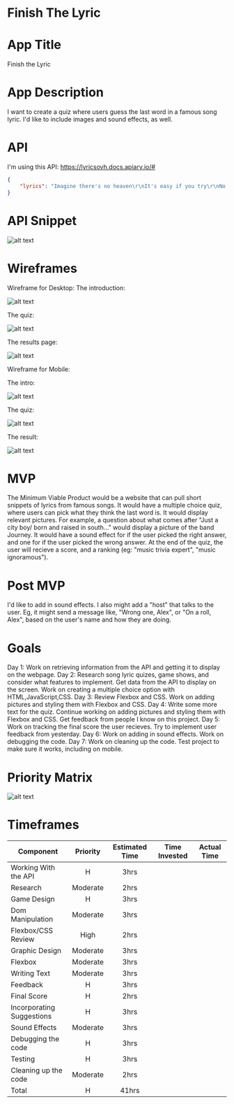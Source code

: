 # Finish The Lyric

# App Title
Finish the Lyric

# App Description 

I want to create a quiz where users guess the last word in a famous song lyric. I'd like to include images and sound effects, as well.

# API

I'm using this API: https://lyricsovh.docs.apiary.io/#

```json
{
    "lyrics": "Imagine there's no heaven\r\nIt's easy if you try\r\nNo hell below us\r\nAbove us only sky\r\nImagine all the people\r\nLiving for today... \n\n\n\nImagine there's no countries\n\nIt isn't hard to do\n\nNothing to kill or die for\n\nAnd no religion too\n\nImagine all the people\n\nLiving life in peace... \n\n\n\nYou may say I'm a dreamer\n\nBut I'm not the only one\n\nI hope someday you'll join us\n\nAnd the world will be as one \n\n\n\nImagine no possessions\n\nI wonder if you can\n\nNo need for greed or hunger\n\nA brotherhood of man\n\nImagine all the people\n\nSharing all the world... \n\n\n\nYou may say I'm a dreamer\n\nBut I'm not the only one\n\nI hope someday you'll join us\n\nAnd the world will live as one"
}

```

# API Snippet


![alt text](https://github.com/DavidVergheseProgrammer/FinishTheLyric/blob/main/Folder/API.png "Data From API")


# Wireframes
Wireframe for Desktop: 
The introduction: 

![alt text](https://github.com/DavidVergheseProgrammer/FinishTheLyric/blob/main/Folder/Wireframe%20for%20Desktop%20Intro.png "Wireframe for Desktop Intro")

The quiz: 

![alt text](https://github.com/DavidVergheseProgrammer/FinishTheLyric/blob/main/Folder/Wireframe%20for%20Desktop.png "Wireframe for Desktop Quiz")

The results page: 

![alt text](https://github.com/DavidVergheseProgrammer/FinishTheLyric/blob/main/Folder/Wireframe%20for%20Desktop%20Outro.png "Wireframe for Desktop Quiz Outro")

Wireframe for Mobile: 

The intro: 

![alt text](https://github.com/DavidVergheseProgrammer/FinishTheLyric/blob/main/Folder/Wire%20for%20Mobile%20Intro.png "Wireframe for Desktop Quiz Into")

The quiz: 

![alt text](https://github.com/DavidVergheseProgrammer/FinishTheLyric/blob/main/Folder/Wireframe%20for%20Mobile.png "Wireframe for Mobile Quiz")

The result:

![alt text](https://github.com/DavidVergheseProgrammer/FinishTheLyric/blob/main/Folder/Wireframe%20for%20Mobile%20Outro.png "Wireframe for Mobile Quiz Outro")


# MVP

The Minimum Viable Product would be a website that can pull short snippets of lyrics from famous songs. It would have a multiple choice quiz, where users can pick what they think the last word is. It would display relevant pictures. For example, a question about what comes after "Just a city boy/ born and raised in south..." would display a picture of the band Journey. It would have a sound effect for if the user picked the right answer, and one for if the user picked the wrong answer. At the end of the quiz, the user will recieve a score, and a ranking (eg: "music trivia expert", "music ignoramous"). 

# Post MVP

I'd like to add in sound effects. I also might add a "host" that talks to the user. Eg, it might send a message like, "Wrong one, Alex", or "On a roll, Alex", based on the user's name and how they are doing. 

# Goals

Day 1: Work on retrieving information from the API and getting it to display on the webpage. 
Day 2: Research song lyric quizes, game shows, and consider what features to implement. Get data from the API to display on the screen. Work on creating a multiple choice option with HTML,JavaScript,CSS. 
Day 3: Review Flexbox and CSS. Work on adding pictures and styling them with Flexbox and CSS. 
Day 4: Write some more text for the quiz. Continue working on adding pictures and styling them with Flexbox and CSS. Get feedback from people I know on this project.
Day 5: Work on tracking the final score the user recieves. Try to implement user feedback from yesterday.
Day 6: Work on adding in sound effects. Work on debugging the code.
Day 7: Work on cleaning up the code. Test project to make sure it works, including on mobile.

# Priority Matrix

![alt text](https://github.com/DavidVergheseProgrammer/FinishTheLyric/blob/main/Folder/priority%20matrix.png "Priority Matrix")

# Timeframes

| Component | Priority | Estimated Time | Time Invested | Actual Time |
| --- | :---: |  :---: | :---: | :---: |
| Working With the API | H | 3hrs| |  |
| Research | Moderate | 2hrs|  |  |
| Game Design | H | 3hrs|  |  |
| Dom Manipulation | Moderate | 3hrs| |  |
| Flexbox/CSS Review | High | 2hrs|  | |
| Graphic Design | Moderate | 3hrs|  |  |
| Flexbox | Moderate | 3hrs|  | |
| Writing Text | Moderate | 3hrs| |  |
| Feedback | H | 3hrs|  |  |
| Final Score | H | 2hrs|  |  |
| Incorporating Suggestions | H | 3hrs|  |  |
| Sound Effects | Moderate | 3hrs|  |  |
| Debugging the code | H | 3hrs|  |  |
| Testing | H | 3hrs|  |  |
| Cleaning up the code | Moderate | 2hrs|  |  |
| Total | H | 41hrs|  |  |
